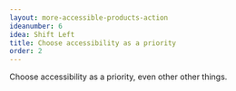 ```yaml
---
layout: more-accessible-products-action
ideanumber: 6
idea: Shift Left
title: Choose accessibility as a priority
order: 2
---
```


Choose accessibility as a priority, even other other things.
